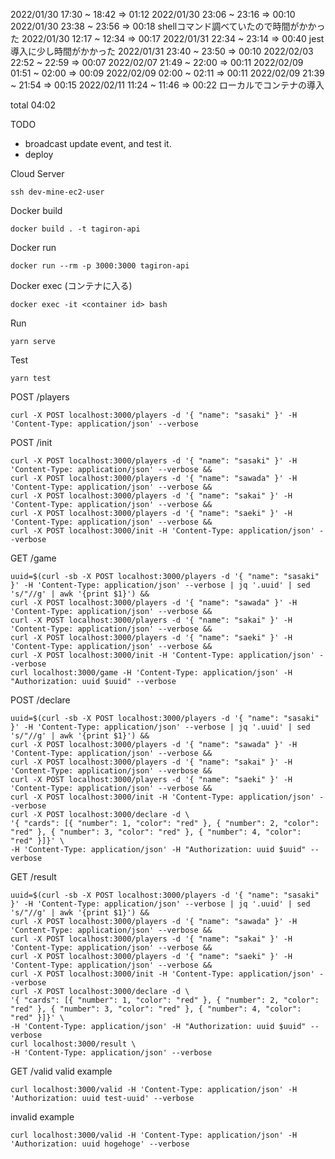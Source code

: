 2022/01/30 17:30 ~ 18:42 => 01:12
2022/01/30 23:06 ~ 23:16 => 00:10
2022/01/30 23:38 ~ 23:56 => 00:18 shellコマンド調べていたので時間がかかった
2022/01/30 12:17 ~ 12:34 => 00:17
2022/01/31 22:34 ~ 23:14 => 00:40 jest導入に少し時間がかかった
2022/01/31 23:40 ~ 23:50 => 00:10 
2022/02/03 22:52 ~ 22:59 => 00:07
2022/02/07 21:49 ~ 22:00 => 00:11
2022/02/09 01:51 ~ 02:00 => 00:09
2022/02/09 02:00 ~ 02:11 => 00:11
2022/02/09 21:39 ~ 21:54 => 00:15
2022/02/11 11:24 ~ 11:46 => 00:22 ローカルでコンテナの導入

total 04:02

TODO  
- broadcast update event, and test it.
- deploy

Cloud Server
```
ssh dev-mine-ec2-user
```

Docker build
```
docker build . -t tagiron-api
```

Docker run
```
docker run --rm -p 3000:3000 tagiron-api
```

Docker exec (コンテナに入る)
```
docker exec -it <container id> bash
```


Run
```
yarn serve
```

Test
```
yarn test
```


POST /players
```
curl -X POST localhost:3000/players -d '{ "name": "sasaki" }' -H 'Content-Type: application/json' --verbose
```

POST /init
```
curl -X POST localhost:3000/players -d '{ "name": "sasaki" }' -H 'Content-Type: application/json' --verbose &&
curl -X POST localhost:3000/players -d '{ "name": "sawada" }' -H 'Content-Type: application/json' --verbose &&
curl -X POST localhost:3000/players -d '{ "name": "sakai" }' -H 'Content-Type: application/json' --verbose &&
curl -X POST localhost:3000/players -d '{ "name": "saeki" }' -H 'Content-Type: application/json' --verbose &&
curl -X POST localhost:3000/init -H 'Content-Type: application/json' --verbose
```

GET /game
```
uuid=$(curl -sb -X POST localhost:3000/players -d '{ "name": "sasaki" }' -H 'Content-Type: application/json' --verbose | jq '.uuid' | sed 's/"//g' | awk '{print $1}') &&
curl -X POST localhost:3000/players -d '{ "name": "sawada" }' -H 'Content-Type: application/json' --verbose &&
curl -X POST localhost:3000/players -d '{ "name": "sakai" }' -H 'Content-Type: application/json' --verbose &&
curl -X POST localhost:3000/players -d '{ "name": "saeki" }' -H 'Content-Type: application/json' --verbose &&
curl -X POST localhost:3000/init -H 'Content-Type: application/json' --verbose
curl localhost:3000/game -H 'Content-Type: application/json' -H "Authorization: uuid $uuid" --verbose
```

POST /declare
```
uuid=$(curl -sb -X POST localhost:3000/players -d '{ "name": "sasaki" }' -H 'Content-Type: application/json' --verbose | jq '.uuid' | sed 's/"//g' | awk '{print $1}') &&
curl -X POST localhost:3000/players -d '{ "name": "sawada" }' -H 'Content-Type: application/json' --verbose &&
curl -X POST localhost:3000/players -d '{ "name": "sakai" }' -H 'Content-Type: application/json' --verbose &&
curl -X POST localhost:3000/players -d '{ "name": "saeki" }' -H 'Content-Type: application/json' --verbose &&
curl -X POST localhost:3000/init -H 'Content-Type: application/json' --verbose
curl -X POST localhost:3000/declare -d \
'{ "cards": [{ "number": 1, "color": "red" }, { "number": 2, "color": "red" }, { "number": 3, "color": "red" }, { "number": 4, "color": "red" }]}' \
-H 'Content-Type: application/json' -H "Authorization: uuid $uuid" --verbose
```

GET /result
```
uuid=$(curl -sb -X POST localhost:3000/players -d '{ "name": "sasaki" }' -H 'Content-Type: application/json' --verbose | jq '.uuid' | sed 's/"//g' | awk '{print $1}') &&
curl -X POST localhost:3000/players -d '{ "name": "sawada" }' -H 'Content-Type: application/json' --verbose &&
curl -X POST localhost:3000/players -d '{ "name": "sakai" }' -H 'Content-Type: application/json' --verbose &&
curl -X POST localhost:3000/players -d '{ "name": "saeki" }' -H 'Content-Type: application/json' --verbose &&
curl -X POST localhost:3000/init -H 'Content-Type: application/json' --verbose
curl -X POST localhost:3000/declare -d \
'{ "cards": [{ "number": 1, "color": "red" }, { "number": 2, "color": "red" }, { "number": 3, "color": "red" }, { "number": 4, "color": "red" }]}' \
-H 'Content-Type: application/json' -H "Authorization: uuid $uuid" --verbose
curl localhost:3000/result \
-H 'Content-Type: application/json' --verbose
```

GET /valid
valid example
```
curl localhost:3000/valid -H 'Content-Type: application/json' -H 'Authorization: uuid test-uuid' --verbose
```
invalid example
```
curl localhost:3000/valid -H 'Content-Type: application/json' -H 'Authorization: uuid hogehoge' --verbose
```